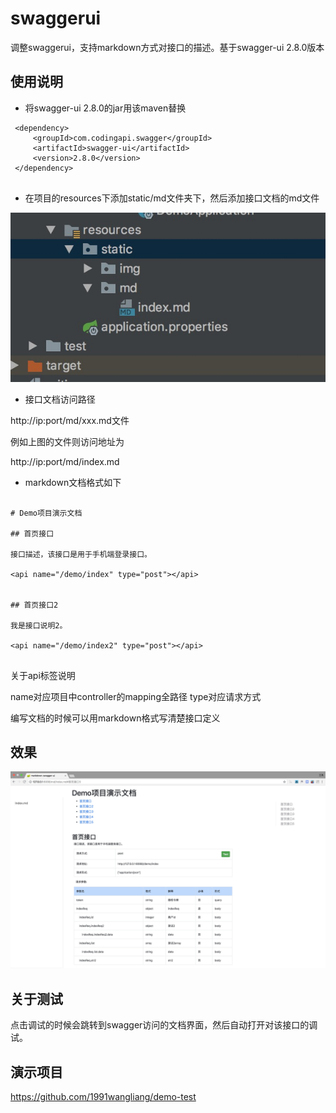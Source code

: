 # swaggerui


调整swaggerui，支持markdown方式对接口的描述。基于swagger-ui 2.8.0版本


## 使用说明

* 将swagger-ui 2.8.0的jar用该maven替换

``` 
 <dependency>
     <groupId>com.codingapi.swagger</groupId>
     <artifactId>swagger-ui</artifactId>
     <version>2.8.0</version>
 </dependency>
 
```

* 在项目的resources下添加static/md文件夹下，然后添加接口文档的md文件

![](list.png)

* 接口文档访问路径


http://ip:port/md/xxx.md文件  

例如上图的文件则访问地址为

http://ip:port/md/index.md


* markdown文档格式如下

```

# Demo项目演示文档

## 首页接口

接口描述，该接口是用于手机端登录接口。 

<api name="/demo/index" type="post"></api>


## 首页接口2

我是接口说明2。 

<api name="/demo/index2" type="post"></api>


```

关于api标签说明  

name对应项目中controller的mapping全路径
type对应请求方式   


编写文档的时候可以用markdown格式写清楚接口定义


## 效果

![](swagger-ui.png)

## 关于测试

点击调试的时候会跳转到swagger访问的文档界面，然后自动打开对该接口的调试。

## 演示项目

https://github.com/1991wangliang/demo-test



